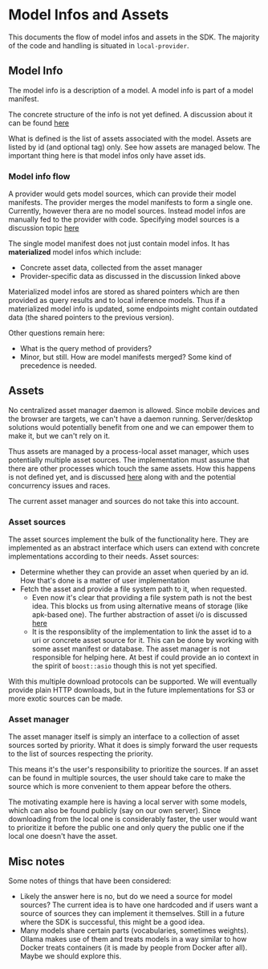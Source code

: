 # Model Infos and Assets

This documents the flow of model infos and assets in the SDK. The majority of the code and handling is situated in `local-provider`.

## Model Info

The model info is a description of a model. A model info is part of a model manifest.

The concrete structure of the info is not yet defined. A discussion about it can be found [here](https://github.com/alpaca-core/alpaca-core/discussions/55)

What is defined is the list of assets associated with the model. Assets are listed by id (and optional tag) only. See how assets are managed below. The important thing here is that model infos only have asset ids.

### Model info flow

A provider would gets model sources, which can provide their model manifests. The provider merges the model manifests to form a single one. Currently, however thera are no model sources. Instead model infos are manually fed to the provider with code. Specifying model sources is a discussion topic [here](https://github.com/alpaca-core/alpaca-core/discussions/61)

The single model manifest does not just contain model infos. It has **materialized** model infos which include:

* Concrete asset data, collected from the asset manager
* Provider-specific data as discussed in the discussion linked above

Materialized model infos are stored as shared pointers which are then provided as query results and to local inference models. Thus if a materialized model info is updated, some endpoints might contain outdated data (the shared pointers to the previous version).

Other questions remain here:

* What is the query method of providers?
* Minor, but still. How are model manifests merged? Some kind of precedence is needed.

## Assets

No centralized asset manager daemon is allowed. Since mobile devices and the browser are targets, we can't have a daemon running. Server/desktop solutions would potentially benefit from one and we can empower them to make it, but we can't rely on it.

Thus assets are managed by a process-local asset manager, which uses potentially multiple asset sources. The implementation must assume that there are other processes which touch the same assets. How this happens is not defined yet, and is discussed [here](https://github.com/alpaca-core/alpaca-core/discussions/52) along with and the potential concurrency issues and races.

The current asset manager and sources do not take this into account.

### Asset sources

The asset sources implement the bulk of the functionality here. They are implemented as an abstract interface which users can extend with concrete implementations according to their needs. Asset sources:

* Determine whether they can provide an asset when queried by an id. How that's done is a matter of user implementation
* Fetch the asset and provide a file system path to it, when requested. 
    * Even now it's clear that providing a file system path is not the best idea. This blocks us from using alternative means of storage (like apk-based one). The further abstraction of asset i/o is discussed [here](https://github.com/alpaca-core/alpaca-core/discussions/53)
    * It is the responsiblity of the implementation to link the asset id to a uri or concrete asset source for it. This can be done by working with some asset manifest or database. The asset manager is not responsible for helping here. At best if could provide an io context in the spirit of `boost::asio` though this is not yet specified.

With this multiple download protocols can be supported. We will eventually provide plain HTTP downloads, but in the future implementations for S3 or more exotic sources can be made.

### Asset manager

The asset manager itself is simply an interface to a collection of asset sources sorted by priority. What it does is simply forward the user requests to the list of sources respecting the priority.

This means it's the user's responsibility to prioritize the sources. If an asset can be found in multiple sources, the user should take care to make the source which is more convenient to them appear before the others.

The motivating example here is having a local server with some models, which can also be found publicly (say on our own server). Since downloading from the local one is considerably faster, the user would want to prioritize it before the public one and only query the public one if the local one doesn't have the asset.

## Misc notes

Some notes of things that have been considered:

* Likely the answer here is no, but do we need a source for model sources? The current idea is to have one hardcoded and if users want a source of sources they can implement it themselves. Still in a future where the SDK is successful, this might be a good idea.
* Many models share certain parts (vocabularies, sometimes weights). Ollama makes use of them and treats models in a way similar to how Docker treats containers (it is made by people from Docker after all). Maybe we should explore this.
